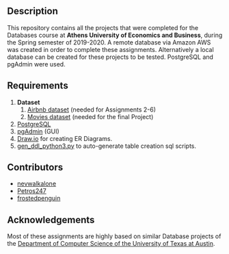 ## Description
This repository contains all the projects that were completed for the Databases course at **Athens University of Economics and Business**, during the Spring semester of 2019-2020.
A remote database via Amazon AWS was created in order to complete these assignments. Alternatively a local database can be created for these projects to be 
tested. PostgreSQL and pgAdmin were used.


## Requirements

1. **Dataset**
   1. [Αirbnb dataset](https://drive.google.com/file/d/1omHRHh8IGSaRKydFO9qPfaZWtmtCLYSt/view?usp=sharing) (needed for Αssignments 2-6)
   2. [Μovies dataset](https://drive.google.com/file/d/176rM0053_QqeTlTuFgtcq4mm-gyiZlha/view?usp=sharing) (needed for the final Project)
2. [PostgreSQL](https://www.postgresql.org/)
3. [pgAdmin](https://www.pgadmin.org/) (GUI)
4. [Draw.io](https://draw-io.en.softonic.com/download) for creating ER Diagrams.
5. [gen_ddl_python3.py](https://github.com/nevwalkalone/Databases-2019-2020-AUEB/blob/main/gen_ddl_python3.py) to auto-generate table creation sql scripts.

## Contributors
* [nevwalkalone](https://github.com/nevwalkalone)
* [Petros247](https://github.com/Petros247)
* [frostedpenguin](https://github.com/frostedpenguin)

## Acknowledgements
Most of these assignments are highly based on similar Database projects of the [Department of Computer Science of the University of Texas at Austin](https://www.cs.utexas.edu/).
